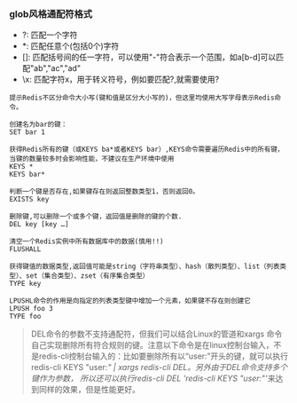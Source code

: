 ### glob风格通配符格式

- ?: 匹配一个字符
- *: 匹配任意个(包括0个)字符
- []: 匹配括号间的任一字符，可以使用"-"符合表示一个范围，如a[b-d]可以匹配"ab","ac","ad"
- \x: 匹配字符x，用于转义符号，例如要匹配?,就需要使用\?

```shell
提示Redis不区分命令大小写(键和值是区分大小写的)，但这里均使用大写字母表示Redis命令。

创建名为bar的键：
SET bar 1

获得Redis所有的键（或KEYS ba*或者KEYS bar）,KEYS命令需要遍历Redis中的所有键，当键的数量较多时会影响性能，不建议在生产环境中使用
KEYS *
KEYS bar*

判断一个键是否存在,如果键存在则返回整数类型1，否则返回0。
EXISTS key

删除键,可以删除一个或多个键，返回值是删除的键的个数.
DEL key [key …]

清空一个Redis实例中所有数据库中的数据(慎用!!)
FLUSHALL

获得键值的数据类型,返回值可能是string（字符串类型）、hash（散列类型）、list（列表类型）、set（集合类型）、zset（有序集合类型）
TYPE key

LPUSHL命令的作用是向指定的列表类型键中增加一个元素，如果键不存在则创建它
LPUSH foo 3
TYPE foo
```


>DEL命令的参数不支持通配符，但我们可以结合Linux的管道和xargs 命令自己实现删除所有符合规则的键。注意以下命令是在linux控制台输入，不是redis-cli控制台输入的：比如要删除所有以“user:”开头的键，就可以执行redis-cli KEYS "user:*" | xargs redis-cli DEL。另外由于DEL命令支持多个键作为参数， 所以还可以执行redis-cli DEL 'redis-cli KEYS "user:*"'来达到同样的效果，但是性能更好。

